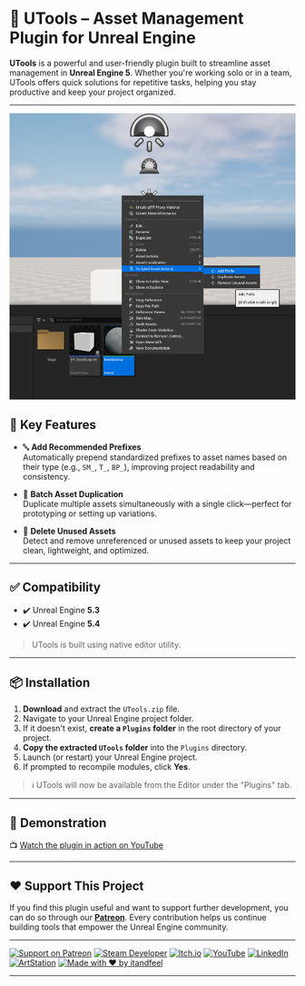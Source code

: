 # 🧰 UTools – Asset Management Plugin for Unreal Engine

**UTools** is a powerful and user-friendly plugin built to streamline asset management in **Unreal Engine 5**. Whether you're working solo or in a team, UTools offers quick solutions for repetitive tasks, helping you stay productive and keep your project organized.

---

![UTools by itandfeel](./utools.png)

## 🚀 Key Features

- 🔤 **Add Recommended Prefixes**  
  Automatically prepend standardized prefixes to asset names based on their type (e.g., `SM_`, `T_`, `BP_`), improving project readability and consistency.

- 🧱 **Batch Asset Duplication**  
  Duplicate multiple assets simultaneously with a single click—perfect for prototyping or setting up variations.

- 🧹 **Delete Unused Assets**  
  Detect and remove unreferenced or unused assets to keep your project clean, lightweight, and optimized.

---

## ✅ Compatibility

- ✔️ Unreal Engine **5.3**
- ✔️ Unreal Engine **5.4**

> UTools is built using native editor utility.

---

## 📦 Installation

1. **Download** and extract the `UTools.zip` file.
2. Navigate to your Unreal Engine project folder.
3. If it doesn't exist, **create a `Plugins` folder** in the root directory of your project.
4. **Copy the extracted `UTools` folder** into the `Plugins` directory.
5. Launch (or restart) your Unreal Engine project.
6. If prompted to recompile modules, click **Yes**.

> ℹ️ UTools will now be available from the Editor under the "Plugins" tab.

---

## 🎥 Demonstration

📺 [Watch the plugin in action on YouTube](https://www.youtube.com/watch?v=kdtswH21J70)

---

## ❤️ Support This Project

If you find this plugin useful and want to support further development, you can do so through our [**Patreon**](https://www.patreon.com/itandfeel). Every contribution helps us continue building tools that empower the Unreal Engine community.

---

[![Support on Patreon](https://img.shields.io/badge/Support%20on-Patreon-F96854?style=for-the-badge&logo=patreon&logoColor=white)](https://www.patreon.com/itandfeel)
[![Steam Developer](https://img.shields.io/badge/Follow%20us%20on-Steam-171a21?style=for-the-badge&logo=steam&logoColor=white)](https://store.steampowered.com/developer/itandfeel)
[![Itch.io](https://img.shields.io/badge/Games%20on-Itch.io-fa5c5c?style=for-the-badge&logo=itch.io&logoColor=white)](https://itandfeel.itch.io/)
[![YouTube](https://img.shields.io/badge/Follow%20us%20on-YouTube-FF0000?style=for-the-badge&logo=youtube&logoColor=white)](https://www.youtube.com/@itandfeel)
[![LinkedIn](https://img.shields.io/badge/Connect-LinkedIn-0A66C2?style=for-the-badge&logo=linkedin&logoColor=white)](https://www.linkedin.com/in/develop3r)
[![ArtStation](https://img.shields.io/badge/Portfolio-ArtStation-13AFF0?style=for-the-badge&logo=artstation&logoColor=white)](https://itandfeel.artstation.com/)
[![Made with ❤️ by itandfeel](https://img.shields.io/badge/Made%20with%20%E2%9D%A4%EF%B8%8F-by%20itandfeel-ff69b4?style=for-the-badge)](https://www.itandfeel.com)

---
